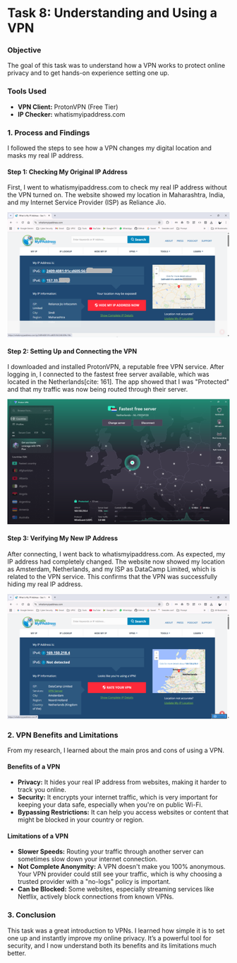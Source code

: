 # Task 8: Understanding and Using a VPN

### **Objective**
The goal of this task was to understand how a VPN works to protect online privacy and to get hands-on experience setting one up.

### **Tools Used**
* **VPN Client:** ProtonVPN (Free Tier) 
* **IP Checker:** whatismyipaddress.com 

### **1. Process and Findings**

I followed the steps to see how a VPN changes my digital location and masks my real IP address.

#### **Step 1: Checking My Original IP Address**
First, I went to whatismyipaddress.com to check my real IP address without the VPN turned on. The website showed my location in Maharashtra, India, and my Internet Service Provider (ISP) as Reliance Jio.

![My IP address with the VPN turned off](./screenshtos/01_vpn-off_ip-address.png)

#### **Step 2: Setting Up and Connecting the VPN**
I downloaded and installed ProtonVPN, a reputable free VPN service. After logging in, I connected to the fastest free server available, which was located in the Netherlands[cite: 161]. The app showed that I was "Protected" and that my traffic was now being routed through their server.

![ProtonVPN connected to a server in the Netherlands](./screenshtos/02_vpn-connection-status.png)

#### **Step 3: Verifying My New IP Address**
After connecting, I went back to whatismyipaddress.com. As expected, my IP address had completely changed. The website now showed my location as Amsterdam, Netherlands, and my ISP as DataCamp Limited, which is related to the VPN service. This confirms that the VPN was successfully hiding my real IP address.

 ![My new IP address with the VPN turned on](./screenshtos/03_vpn-on_ip-address.png)

### **2. VPN Benefits and Limitations**

From my research, I learned about the main pros and cons of using a VPN.

#### **Benefits of a VPN**
* **Privacy:** It hides your real IP address from websites, making it harder to track you online.
* **Security:** It encrypts your internet traffic, which is very important for keeping your data safe, especially when you're on public Wi-Fi.
* **Bypassing Restrictions:** It can help you access websites or content that might be blocked in your country or region.

#### **Limitations of a VPN**
* **Slower Speeds:** Routing your traffic through another server can sometimes slow down your internet connection.
* **Not Complete Anonymity:** A VPN doesn't make you 100% anonymous. Your VPN provider could still see your traffic, which is why choosing a trusted provider with a "no-logs" policy is important.
* **Can be Blocked:** Some websites, especially streaming services like Netflix, actively block connections from known VPNs.

### **3. Conclusion**

This task was a great introduction to VPNs. I learned how simple it is to set one up and instantly improve my online privacy. It’s a powerful tool for security, and I now understand both its benefits and its limitations much better.
